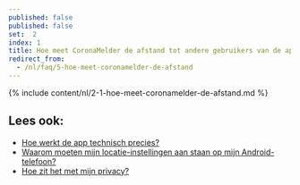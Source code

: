 ```yaml
---
published: false
published: false
set:  2
index: 1
title: Hoe meet CoronaMelder de afstand tot andere gebruikers van de app?
redirect_from: 
  - /nl/faq/5-hoe-meet-coronamelder-de-afstand
---
```

{% include content/nl/2-1-hoe-meet-coronamelder-de-afstand.md %}

## Lees ook:
- <a href="/{{page.lang}}/faq/2-6-hoe-werkt-de-app-technisch-precies">Hoe werkt de app technisch precies?</a> 
- <a href="/{{page.lang}}/faq/2-4-waarom-moeten-de-locatie-instellingen-aanstaan-op-android">Waarom moeten mijn locatie-instellingen aan staan op mijn Android-telefoon?</a>
- <a href="/{{page.lang}}/faq/2-8-hoe-zit-het-met-mijn-privacy">Hoe zit het met mijn privacy?</a>
